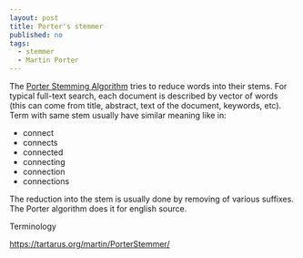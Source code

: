 ```yaml
---
layout: post
title: Porter's stemmer
published: no
tags:
  - stemmer
  - Martin Porter
---
```

The [Porter Stemming Algorithm][1] tries to reduce words into their stems. For typical full-text search, each document is described by vector of words (this can come from title, abstract, text of the document, keywords, etc). Term with same stem usually have similar meaning like in:

 - connect
 - connects
 - connected
 - connecting
 - connection
 - connections

The reduction into the stem is usually done by removing of various suffixes. The Porter algorithm does it for english source.

Terminology



https://tartarus.org/martin/PorterStemmer/

[1]: https://tartarus.org/martin/PorterStemmer/def.txt